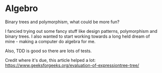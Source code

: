 # Algebro
Binary trees and polymorphism, what could be more fun?

I fancied trying out some fancy stuff like design patterns, polymorphism and binary trees. 
I also wanted to start working towards a long held dream of mine - making a computer do algebra for me.

Also, TDD is good so there are lots of tests.

Credit where it's due, this article helped a lot: https://www.geeksforgeeks.org/evaluation-of-expressiontree-tree/

